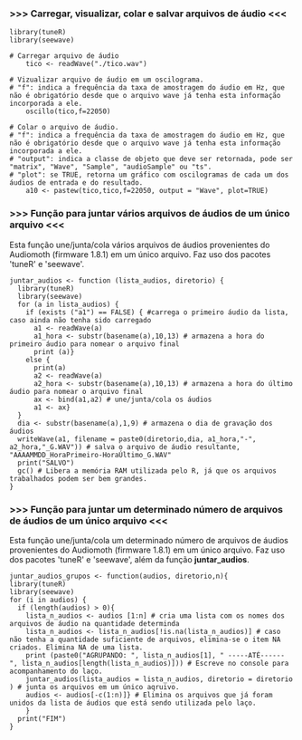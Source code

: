 ### >>> Carregar, visualizar, colar e salvar arquivos de áudio <<<

````{r}
library(tuneR)
library(seewave)

# Carregar arquivo de áudio
    tico <- readWave("./tico.wav")

# Vizualizar arquivo de áudio em um oscilograma.
# "f": indica a frequência da taxa de amostragem do áudio em Hz, que não é obrigatório desde que o arquivo wave já tenha esta informação incorporada a ele.
    oscillo(tico,f=22050)

# Colar o arquivo de áudio. 
# "f": indica a frequência da taxa de amostragem do áudio em Hz, que não é obrigatório desde que o arquivo wave já tenha esta informação incorporada a ele.
# "output": indica a classe de objeto que deve ser retornada, pode ser "matrix", "Wave", "Sample", "audioSample" ou "ts".
# "plot": se TRUE, retorna um gráfico com oscilogramas de cada um dos áudios de entrada e do resultado.
    a10 <- pastew(tico,tico,f=22050, output = "Wave", plot=TRUE)
````

### >>> Função para juntar vários arquivos de áudios de um único arquivo <<<

Esta função une/junta/cola vários arquivos de áudios provenientes do Audiomoth (firmware 1.8.1) em um único arquivo. Faz uso dos pacotes 'tuneR' e 'seewave'.

````{r}
juntar_audios <- function (lista_audios, diretorio) {
  library(tuneR)
  library(seewave)
  for (a in lista_audios) {
    if (exists ("a1") == FALSE) { #carrega o primeiro áudio da lista, caso ainda não tenha sido carregado
      a1 <- readWave(a) 
      a1_hora <- substr(basename(a),10,13) # armazena a hora do primeiro áudio para nomear o arquivo final
      print (a)}
    else {
      print(a)
      a2 <- readWave(a)
      a2_hora <- substr(basename(a),10,13) # armazena a hora do último áudio para nomear o arquivo final
      ax <- bind(a1,a2) # une/junta/cola os áudios
      a1 <- ax}
  }
  dia <- substr(basename(a),1,9) # armazena o dia de gravação dos áudios
  writeWave(a1, filename = paste0(diretorio,dia, a1_hora,"-", a2_hora,"_G.WAV")) # salva o arquivo de áudio resultante, "AAAAMMDD_HoraPrimeiro-HoraÚltimo_G.WAV"
  print("SALVO")
  gc() # Libera a memória RAM utilizada pelo R, já que os arquivos trabalhados podem ser bem grandes.
}
````
### >>> Função para juntar um determinado número de arquivos de áudios de um único arquivo <<<

Esta função une/junta/cola um determinado número de arquivos de áudios provenientes do Audiomoth (firmware 1.8.1) em um único arquivo. Faz uso dos pacotes 'tuneR' e 'seewave', além da função **juntar_audios**.

````{r}
juntar_audios_grupos <- function(audios, diretorio,n){
library(tuneR)
library(seewave)
for (i in audios) {
  if (length(audios) > 0){
    lista_n_audios <- audios [1:n] # cria uma lista com os nomes dos arquivos de áudio na quantidade determinda
    lista_n_audios <- lista_n_audios[!is.na(lista_n_audios)] # caso não tenha a quantidade suficiente de arquivos, elimina-se o item NA criados. Elimina NA de uma lista.
    print (paste0("AGRUPANDO: ", lista_n_audios[1], " -----ATÉ------ ", lista_n_audios[length(lista_n_audios)])) # Escreve no console para acompanhamento do laço.
    juntar_audios(lista_audios = lista_n_audios, diretorio = diretorio ) # junta os arquivos em um único aqruivo.
    audios <- audios[-c(1:n)]} # Elimina os arquivos que já foram unidos da lista de áudios que está sendo utilizada pelo laço.
    }
  print("FIM")
}
````
